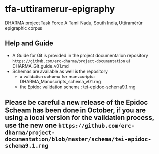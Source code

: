 # tfa-uttiramerur-epigraphy
DHARMA project Task Force A Tamil Nadu, South India, Uttiramērūr epigraphic corpus

## Help and Guide
* A Guide for Git is provided in the project documentation repository `https://github.com/erc-dharma/project-documentation` at DHARMA_Git_guide_v01.md
* Schemas are available as well is the repository
  - a validation schema for manuscripts: DHARMA_Manuscripts_schema_v01.rng
  - the Epidoc validation schema : tei-epidoc-schema9.1.rng

## Please be careful a new release of the Epidoc Scheam has been done in October, if you are using a local version for the validation process, use the new one `https://github.com/erc-dharma/project-documentation/blob/master/schema/tei-epidoc-schema9.1.rng`
